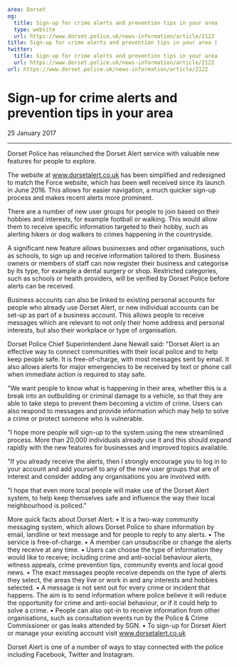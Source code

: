 ```yaml
area: Dorset
og:
  title: Sign-up for crime alerts and prevention tips in your area
  type: website
  url: https://www.dorset.police.uk/news-information/article/2122
title: Sign-up for crime alerts and prevention tips in your area |
twitter:
  title: Sign-up for crime alerts and prevention tips in your area
  url: https://www.dorset.police.uk/news-information/article/2122
url: https://www.dorset.police.uk/news-information/article/2122
```

# Sign-up for crime alerts and prevention tips in your area

25 January 2017

* * *

Dorset Police has relaunched the Dorset Alert service with valuable new features for people to explore.

The website at www.dorsetalert.co.uk has been simplified and redesigned to match the Force website, which has been well received since its launch in June 2016. This allows for easier navigation, a much quicker sign-up process and makes recent alerts more prominent.

There are a number of new user groups for people to join based on their hobbies and interests, for example football or walking. This would allow them to receive specific information targeted to their hobby, such as alerting hikers or dog walkers to crimes happening in the countryside.

A significant new feature allows businesses and other organisations, such as schools, to sign up and receive information tailored to them. Business owners or members of staff can now register their business and categorise by its type, for example a dental surgery or shop. Restricted categories, such as schools or health providers, will be verified by Dorset Police before alerts can be received.

Business accounts can also be linked to existing personal accounts for people who already use Dorset Alert, or new individual accounts can be set-up as part of a business account. This allows people to receive messages which are relevant to not only their home address and personal interests, but also their workplace or type of organisation.

Dorset Police Chief Superintendent Jane Newall said: "Dorset Alert is an effective way to connect communities with their local police and to help keep people safe. It is free-of-charge, with most messages sent by email. It also allows alerts for major emergencies to be received by text or phone call when immediate action is required to stay safe.

"We want people to know what is happening in their area, whether this is a break into an outbuilding or criminal damage to a vehicle, so that they are able to take steps to prevent them becoming a victim of crime. Users can also respond to messages and provide information which may help to solve a crime or protect someone who is vulnerable.

"I hope more people will sign-up to the system using the new streamlined process. More than 20,000 individuals already use it and this should expand rapidly with the new features for businesses and improved topics available.

"If you already receive the alerts, then I strongly encourage you to log in to your account and add yourself to any of the new user groups that are of interest and consider adding any organisations you are involved with.

"I hope that even more local people will make use of the Dorset Alert system, to help keep themselves safe and influence the way their local neighbourhood is policed."

More quick facts about Dorset Alert:
• It is a two-way community messaging system, which allows Dorset Police to share information by email, landline or text message and for people to reply to any alerts.
• The service is free-of-charge.
• A member can unsubscribe or change the alerts they receive at any time.
• Users can choose the type of information they would like to receive; including crime and anti-social behaviour alerts, witness appeals, crime prevention tips, community events and local good news.
• The exact messages people receive depends on the type of alerts they select, the areas they live or work in and any interests and hobbies selected.
• A message is not sent out for every crime or incident that happens. The aim is to send information where police believe it will reduce the opportunity for crime and anti-social behaviour, or if it could help to solve a crime.
• People can also opt-in to receive information from other organisations, such as consultation events run by the Police & Crime Commissioner or gas leaks attended by SGN.
• To sign-up for Dorset Alert or manage your existing account visit www.dorsetalert.co.uk

Dorset Alert is one of a number of ways to stay connected with the police including Facebook, Twitter and Instagram.
